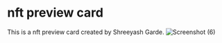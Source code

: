 # nft preview card

This is a nft preview card created by Shreeyash Garde.
![Screenshot (6)](https://user-images.githubusercontent.com/109413920/196330072-180858b6-e175-42e8-8254-27f8e80b08e4.png)
